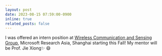 ```yaml
---
layout: post
date: 2023-08-15 07:59:00-0900
inline: true
related_posts: false
---
```


I was offered an intern position at [Wireless Communication and Sensing Group](https://www.microsoft.com/en-us/research/group/msr-asia-shanghai/areas/), Microsoft Research Asia, Shanghai starting this Fall! My mentor will be Prof. Jie Xiong:sparkles: :smile:
